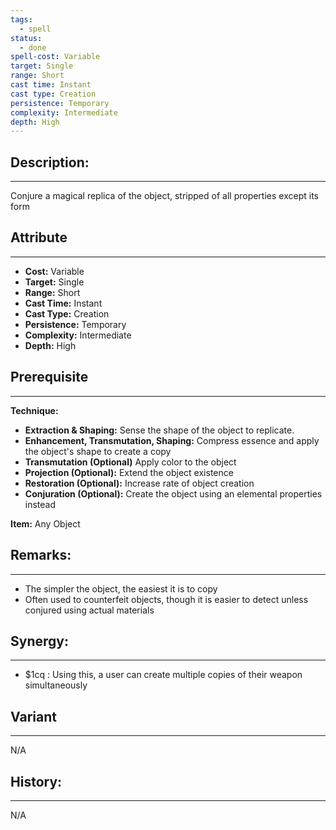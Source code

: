 ```yaml
---
tags:
  - spell
status:
  - done
spell-cost: Variable
target: Single
range: Short
cast time: Instant
cast type: Creation
persistence: Temporary
complexity: Intermediate
depth: High
---
```

## Description:  
---  
Conjure a magical replica of the object, stripped of all properties except its form  
  
## Attribute  
___  
- __Cost:__ Variable  
- __Target:__ Single  
- __Range:__ Short  
- __Cast Time:__ Instant  
- __Cast Type:__ Creation  
- __Persistence:__ Temporary  
- __Complexity:__ Intermediate  
- __Depth:__ High  
  
## Prerequisite  
___  
  
__Technique:__  
  
- __Extraction & Shaping:__ Sense the shape of the object to replicate.  
- __Enhancement, Transmutation, Shaping:__ Compress essence and apply the object's shape to create a copy  
- __Transmutation (Optional)__ Apply color to the object  
- __Projection (Optional):__ Extend the object existence  
- __Restoration (Optional):__ Increase rate of object creation  
- __Conjuration (Optional):__ Create the object using an elemental properties instead  
  
__Item:__ Any Object  
  
## Remarks:  
___  
- The simpler the object, the easiest it is to copy  
- Often used to counterfeit objects, though it is easier to detect unless conjured using actual materials  
  
## Synergy:  
___  
- $1cq : Using this, a user can create multiple copies of their weapon simultaneously  
  
## Variant  
___  
N/A  
  
## History:  
___  
N/A